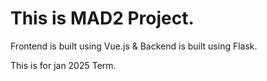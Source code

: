 # This is MAD2 Project.

Frontend is built using Vue.js & Backend is built using Flask.

This is for jan 2025 Term.
